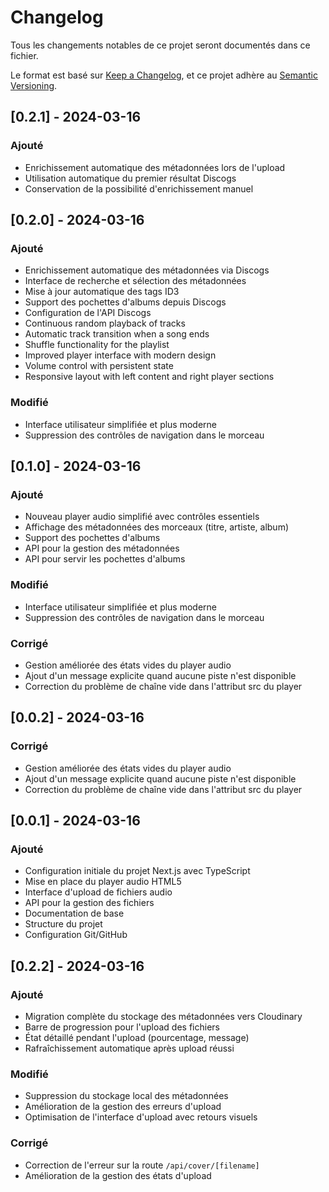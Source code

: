 # Changelog
Tous les changements notables de ce projet seront documentés dans ce fichier.

Le format est basé sur [Keep a Changelog](https://keepachangelog.com/fr/1.1.0/),
et ce projet adhère au [Semantic Versioning](https://semver.org/spec/v2.0.0.html).

## [0.2.1] - 2024-03-16

### Ajouté
- Enrichissement automatique des métadonnées lors de l'upload
- Utilisation automatique du premier résultat Discogs
- Conservation de la possibilité d'enrichissement manuel

## [0.2.0] - 2024-03-16

### Ajouté
- Enrichissement automatique des métadonnées via Discogs
- Interface de recherche et sélection des métadonnées
- Mise à jour automatique des tags ID3
- Support des pochettes d'albums depuis Discogs
- Configuration de l'API Discogs
- Continuous random playback of tracks
- Automatic track transition when a song ends
- Shuffle functionality for the playlist
- Improved player interface with modern design
- Volume control with persistent state
- Responsive layout with left content and right player sections

### Modifié
- Interface utilisateur simplifiée et plus moderne
- Suppression des contrôles de navigation dans le morceau

## [0.1.0] - 2024-03-16

### Ajouté
- Nouveau player audio simplifié avec contrôles essentiels
- Affichage des métadonnées des morceaux (titre, artiste, album)
- Support des pochettes d'albums
- API pour la gestion des métadonnées
- API pour servir les pochettes d'albums

### Modifié
- Interface utilisateur simplifiée et plus moderne
- Suppression des contrôles de navigation dans le morceau

### Corrigé
- Gestion améliorée des états vides du player audio
- Ajout d'un message explicite quand aucune piste n'est disponible
- Correction du problème de chaîne vide dans l'attribut src du player

## [0.0.2] - 2024-03-16

### Corrigé
- Gestion améliorée des états vides du player audio
- Ajout d'un message explicite quand aucune piste n'est disponible
- Correction du problème de chaîne vide dans l'attribut src du player

## [0.0.1] - 2024-03-16

### Ajouté
- Configuration initiale du projet Next.js avec TypeScript
- Mise en place du player audio HTML5
- Interface d'upload de fichiers audio
- API pour la gestion des fichiers
- Documentation de base
- Structure du projet
- Configuration Git/GitHub

## [0.2.2] - 2024-03-16

### Ajouté
- Migration complète du stockage des métadonnées vers Cloudinary
- Barre de progression pour l'upload des fichiers
- État détaillé pendant l'upload (pourcentage, message)
- Rafraîchissement automatique après upload réussi

### Modifié
- Suppression du stockage local des métadonnées
- Amélioration de la gestion des erreurs d'upload
- Optimisation de l'interface d'upload avec retours visuels

### Corrigé
- Correction de l'erreur sur la route `/api/cover/[filename]`
- Amélioration de la gestion des états d'upload 